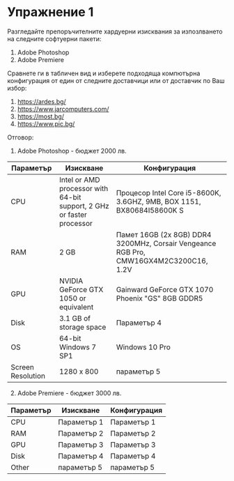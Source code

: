 # Упражнение 1 

Разгледайте препоръчителните хардуерни изисквания за изпозлването на следните софтуерни пакети:
1. Adobe Photoshop 
2. Adobe Premiere

Сравнете ги в табличен вид и изберете подходяща компютърна конфигурация от един от следните доставчици или от доставчик по Ваш избор:
1. https://ardes.bg/
2. https://www.jarcomputers.com/
3. https://most.bg/
4. https://www.pic.bg/


Отговор:

1. Adobe Photoshop - бюджет 2000 лв. 

Параметър | Изискване | Конфигурация
------------ | -------------| -------------
CPU | Intel or AMD processor with 64-bit support, 2 GHz or faster processor | Процесор Intel Core i5-8600K, 3.6GHZ, 9MB, BOX 1151, BX80684I58600K S
RAM |  2 GB | Памет 16GB (2x 8GB) DDR4 3200MHz, Corsair Vengeance RGB Pro, CMW16GX4M2C3200C16, 1.2V
GPU | NVIDIA GeForce GTX 1050 or equivalent | Gainward GeForce GTX 1070 Phoenix "GS" 8GB GDDR5
Disk | 3.1 GB of storage space | Параметър 4
OS | 64-bit Windows 7 SP1 |  Windows 10 Pro
Screen Resolution | 1280 x 800 |  параметър 5 


2. Adobe Premiere - бюджет 3000 лв. 

Параметър | Изискване | Конфигурация
------------ | -------------| -------------
CPU | Параметър 1 | Параметър 1 
RAM | Параметър 2 | Параметър 2
GPU | Параметър 3 | Параметър 3
Disk | Параметър 4 | Параметър 4
Other | параметър 5 |  параметър 5 
